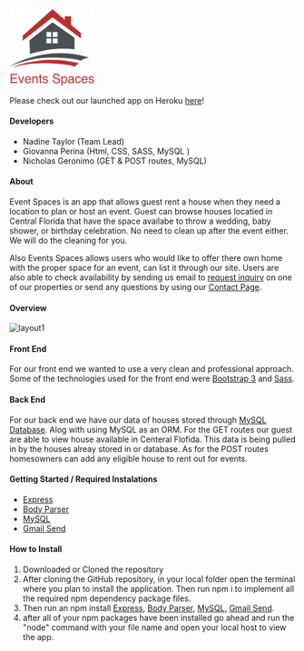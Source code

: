 <img src="public/assets/images/logo.png"  width="150">

Please check out our launched app on Heroku [here](https://mysterious-spire-87732.herokuapp.com/)!

#### Developers
* Nadine Taylor (Team Lead)
* Giovanna Perina (Html, CSS, SASS, MySQL )
* Nicholas Geronimo (GET & POST routes, MySQL)


#### About 
Event Spaces is an app that allows guest rent a house when they need a location to plan or host an event. Guest can browse houses locatied in Central Florida that have the space availabe to throw a wedding, baby shower, or birthday celebration. No need to clean up after the event either. We will do the cleaning for you. 

Also Events Spaces allows users who would like to offer there own home with the proper space for an event, can list it through our site. Users are also able to check availability by sending us email to [request inquiry](https://mysterious-spire-87732.herokuapp.com/property?id=25) on one of our properties or send any questions by using our [Contact Page](https://mysterious-spire-87732.herokuapp.com/contact).


#### Overview

![layout1](public/assets/images/pic1.gif)

#### Front End 
For our front end we wanted to use a very clean and professional approach. Some of the technologies used for the front end were [Bootstrap 3](http://getbootstrap.com/docs/3.3/) and [Sass](https://sass-lang.com/).

#### Back End 
For our back end we have our data of houses stored through [MySQL Database](https://www.mysql.com/). Alog with using MySQL as an ORM. For the GET routes our guest are able to view house available in Centeral Flofida. This data is being pulled in by the houses alreay stored in or database. As for the POST routes homesowners can add any eligible house to rent out for events. 

#### Getting Started / Required Instalations
* [Express](https://www.npmjs.com/package/express)
* [Body Parser](https://www.npmjs.com/package/body-parser)
* [MySQL](https://www.npmjs.com/package/mysql)
* [Gmail Send](https://www.npmjs.com/package/gmail-send)

#### How to Install
1) Downloaded or Cloned the repository 
2) After cloning the GitHub repository, in your local folder open the terminal where you plan to install the application. Then run npm i to implement all the required npm dependency package files.
3) Then run an npm install [Express](https://www.npmjs.com/package/express),
[Body Parser](https://www.npmjs.com/package/body-parser),
[MySQL](https://www.npmjs.com/package/mysql),
[Gmail Send](https://www.npmjs.com/package/gmail-send).
4) after all of your npm packages have been installed go ahead and run the "node" command with your file name and open your local host to view the app. 